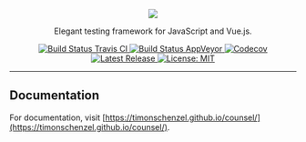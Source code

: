<p align="center">
    <a href="https://timonschenzel.github.io/counsel/" target="_blank"><img src="https://raw.githubusercontent.com/timonschenzel/counsel/master/art/logo.png"></a>
</p>

<p align="center">
    Elegant testing framework for JavaScript and Vue.js.
</p>

<p align="center">
    <a href="https://travis-ci.org/timonschenzel/counsel">
        <img src="https://img.shields.io/travis/timonschenzel/counsel/master.svg" alt="Build Status Travis CI">
    </a>
    <a href="https://ci.appveyor.com/project/timonschenzel/counsel">
        <img src="https://ci.appveyor.com/api/projects/status/q0eedlfbx4rpgldl/branch/master?svg=true" alt="Build Status AppVeyor">
    </a>
    <a href="https://codecov.io/gh/timonschenzel/counsel">
        <img src="https://codecov.io/gh/timonschenzel/counsel/branch/master/graph/badge.svg" alt="Codecov">
    </a>
    <a href="https://github.com/timonschenzel/counsel/releases">
        <img src="https://img.shields.io/npm/v/@sherpajs/counsel.svg" alt="Latest Release">
    </a>
    <a href="https://github.com/timonschenzel/counsel/blob/master/LICENSE">
        <img src="https://img.shields.io/github/license/timonschenzel/counsel.svg" alt="License: MIT">
    </a>
</p>

------

## Documentation

For documentation, visit [https://timonschenzel.github.io/counsel/](https://timonschenzel.github.io/counsel/).
